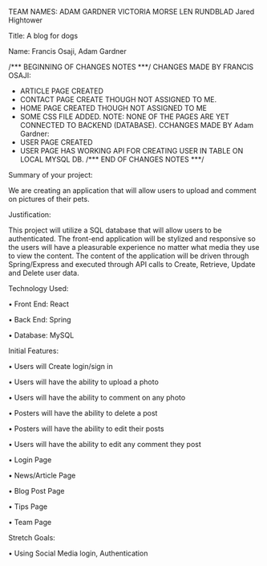 TEAM NAMES: ADAM GARDNER
            VICTORIA MORSE
            LEN RUNDBLAD
            Jared Hightower
        


Title: A blog for dogs

Name: Francis Osaji, Adam Gardner

/*** BEGINNING OF CHANGES NOTES  ***/
CHANGES MADE BY FRANCIS OSAJI:
* ARTICLE PAGE CREATED
* CONTACT PAGE CREATE THOUGH NOT ASSIGNED TO ME.
* HOME PAGE CREATED THOUGH NOT ASSIGNED TO ME
* SOME CSS FILE ADDED.
NOTE: NONE OF THE PAGES ARE YET CONNECTED TO BACKEND (DATABASE).
CCHANGES MADE BY Adam Gardner:
* USER PAGE CREATED
* USER PAGE HAS WORKING API FOR CREATING USER IN TABLE ON LOCAL MYSQL DB.
/*** END OF CHANGES NOTES ***/

Summary of your project: 

We are creating an application that will allow users to upload and comment on pictures of their pets.   

Justification: 

This project will utilize a SQL database that will allow users to be authenticated.  The front-end application will be stylized and responsive so the users will have a pleasurable experience no matter what media they use to view the content. The content of the application will be driven through Spring/Express and executed through API calls to Create, Retrieve, Update and Delete user data.

Technology Used:

•	Front End: React

•	Back End: Spring

•	Database: MySQL

Initial Features:

•	Users will Create login/sign in

•	Users will have the ability to upload a photo

•	Users will have the ability to comment on any photo

•	Posters will have the ability to delete a post

•	Posters will have the ability to edit their posts

•	Users will have the ability to edit any comment they post

•	Login Page

•	News/Article Page

•	Blog Post Page

•	Tips Page

•	Team Page

Stretch Goals:


•	Using Social Media login, Authentication


